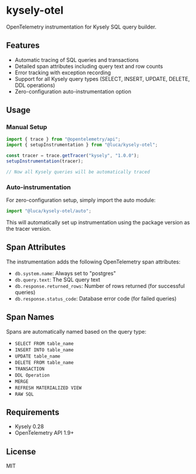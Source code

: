 # kysely-otel

OpenTelemetry instrumentation for Kysely SQL query builder.

## Features

- Automatic tracing of SQL queries and transactions
- Detailed span attributes including query text and row counts
- Error tracking with exception recording
- Support for all Kysely query types (SELECT, INSERT, UPDATE, DELETE, DDL operations)
- Zero-configuration auto-instrumentation option

## Usage

### Manual Setup

```typescript
import { trace } from "@opentelemetry/api";
import { setupInstrumentation } from "@luca/kysely-otel";

const tracer = trace.getTracer("kysely", "1.0.0");
setupInstrumentation(tracer);

// Now all Kysely queries will be automatically traced
```

### Auto-instrumentation

For zero-configuration setup, simply import the auto module:

```typescript
import "@luca/kysely-otel/auto";
```

This will automatically set up instrumentation using the package version as the tracer version.

## Span Attributes

The instrumentation adds the following OpenTelemetry span attributes:

- `db.system.name`: Always set to "postgres"
- `db.query.text`: The SQL query text
- `db.response.returned_rows`: Number of rows returned (for successful queries)
- `db.response.status_code`: Database error code (for failed queries)

## Span Names

Spans are automatically named based on the query type:

- `SELECT FROM table_name`
- `INSERT INTO table_name`
- `UPDATE table_name`
- `DELETE FROM table_name`
- `TRANSACTION`
- `DDL Operation`
- `MERGE`
- `REFRESH MATERIALIZED VIEW`
- `RAW SQL`

## Requirements

- Kysely 0.28
- OpenTelemetry API 1.9+

## License

MIT